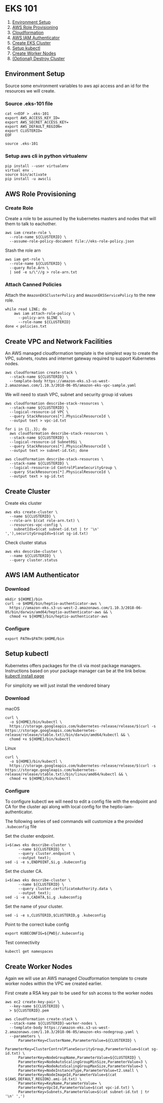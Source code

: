 # EKS 101
1. [Environment Setup](#environment-setup)
2. [AWS Role Provisioning](#aws-role-provisioning)
3. [Cloudformation](#create-vpc-and-networ-facilities)
4. [AWS IAM Authenticator](#aws-iam-authenticator)
5. [Create EKS Cluster](#create-eks-cluster)
6. [Setup kubectl](#setup-kubectl)
7. [Create Worker Nodes](#create-worker-nodes)
8. [(Optional) Destroy Cluster](#destroy-cluster)

## Environment Setup
Source some environment variables to aws api access and an id for the resources
we will create.

### Source .eks-101 file
```
cat <<EOF > .eks-101
export AWS_ACCESS_KEY_ID=
export AWS_SECRET_ACCESS_KEY=
export AWS_DEFAULT_REGION=
export CLUSTERID=
EOF

source .eks-101
```

### Setup aws cli in python virtualenv
```
pip install --user virtualenv
virtual env .
source bin/activate
pip install -u awscli
```

## AWS Role Provisioning


### Create Role
Create a role to be assumed by the kubernetes masters and nodes that will them to
talk to eachother.
```
aws iam create-role \
  --role-name ${CLUSTERID} \
  --assume-role-policy-document file://eks-role-policy.json 
```

Stash the role arn
```
aws iam get-role \
  --role-name ${CLUSTERID} \
  --query Role.Arn \
  | sed -e s/\"//g > role-arn.txt
```

### Attach Canned Policies
Attach the `AmazonEKSClusterPolicy` and `AmazonEKSServicePolicy` to the new role.
```
while read LINE; do
    aws iam attach-role-policy \
      --policy-arn $LINE \
      --role-name ${CLUSTERID}
done < policies.txt
```

## Create VPC and Network Facilities
An AWS managed cloudformation template is the simplest way to create the VPC,
subnets, routes and internet gateway required to support Kubernetes nodes.
```
aws cloudformation create-stack \
  --stack-name ${CLUSTERID} \
  --template-body https://amazon-eks.s3-us-west-2.amazonaws.com/1.10.3/2018-06-05/amazon-eks-vpc-sample.yaml
```

We will need to stash VPC, subnet and security group id values
```
aws cloudformation describe-stack-resources \
  --stack-name ${CLUSTERID} \
  --logical-resource-id VPC \
  --query StackResources[*].PhysicalResourceId \
  --output text > vpc-id.txt
```
```
for i in {1..3}; do
  aws cloudformation describe-stack-resources \
  --stack-name ${CLUSTERID} \
  --logical-resource-id Subnet0$i \
  --query StackResources[*].PhysicalResourceId \
  --output text >> subnet-id.txt; done
```

```
aws cloudformation describe-stack-resources \
  --stack-name ${CLUSTERID} \
  --logical-resource-id ControlPlaneSecurityGroup \
  --query StackResources[*].PhysicalResourceId \
  --output text > sg-id.txt
```

## Create Cluster
Create eks cluster
```
aws eks create-cluster \
  --name ${CLUSTERID} \
  --role-arn $(cat role-arn.txt) \
  --resources-vpc-config \
    subnetIds=$(cat subnet-id.txt | tr '\n' ','),securityGroupIds=$(cat sg-id.txt)
```

Check cluster status
```
aws eks describe-cluster \
  --name ${CLUSTERID} \
  --query cluster.status
```

## AWS IAM Authenticator

### Download
```
mkdir ${HOME}/bin
curl -o $HOME/bin/heptio-authenticator-aws \
  https://amazon-eks.s3-us-west-2.amazonaws.com/1.10.3/2018-06-05/bin/darwin/amd64/heptio-authenticator-aws && \
  chmod +x ${HOME}/bin/heptio-authenticator-aws
```

### Configure
```
export PATH=$PATH:$HOME/bin
```


## Setup kubectl
Kubernetes offers packages for the cli via most package managers.  Instructions based
on your package manager can be at the link below.
[kubectl install page](https://kubernetes.io/docs/tasks/tools/install-kubectl)

For simplicity we will just install the vendored binary

### Download
macOS
```
curl \
  -o ${HOME}/bin/kubectl \
  https://storage.googleapis.com/kubernetes-release/release/$(curl -s https://storage.googleapis.com/kubernetes-release/release/stable.txt)/bin/darwin/amd64/kubectl && \
  chomd +x ${HOME}/bin/kubectl
```

Linux
```
curl \
  -o ${HOME}/bin/kubectl \
  https://storage.googleapis.com/kubernetes-release/release/$(curl -s https://storage.googleapis.com/kubernetes-release/release/stable.txt)/bin/linux/amd64/kubectl && \
  chmod +x ${HOME}/bin/kubectl
```

### Configure
To configure kubectl we will need to edit a config file with the endpoint and CA
for the cluster api along with local config for the heptio-iam-authenticator.

The following series of sed commands will customize a the provided `.kubeconfig`
file

Set the cluster endpoint.
```
i=$(aws eks describe-cluster \
      --name ${CLUSTERID} \
      --query cluster.endpoint \
      --output text);
sed -i -e s,ENDPOINT,$i,g .kubeconfig
```

Set the cluster CA.
```
i=$(aws eks describe-cluster \
      --name ${CLUSTERID} \
      --query cluster.certificateAuthority.data \
      --output text);
sed -i -e s,CADATA,$i,g .kubeconfig
```

Set the name of your cluster.
```
sed -i -e s,CLUSTERID,$CLUSTERID,g .kubeconfig
```

Point to the correct kube config
```
export KUBECONFIG=${PWD}/.kubeconfig
```

Test connectivity
```
kubectl get namespaces
```

## Create Worker Nodes
Again we will use an AWS managed Cloudformation template to create worker nodes
within the VPC we created earlier.

First create a RSA key pair to be used for ssh access to the worker nodes
```
aws ec2 create-key-pair \
  --key-name ${CLUSTERID} \
  > ${CLUSTERID}.pem
```

```
aws cloudformation create-stack \
  --stack-name ${CLUSTERID}-worker-nodes \
  --template-body https://amazon-eks.s3-us-west-2.amazonaws.com/1.10.3/2018-06-05/amazon-eks-nodegroup.yaml \
  --parameters \
      ParameterKey=ClusterName,ParameterValue=${CLUSTERID} \
      ParameterKey=ClusterControlPlaneSecurityGroup,ParameterValue=$(cat sg-id.txt) \
      ParameterKey=NodeGroupName,ParameterValue=${CLUSTERID} \
      ParameterKey=NodeAutoScalingGroupMinSize,ParameterValue=3 \
      ParameterKey=NodeAutoScalingGroupMaxSize,ParameterValue=3 \
      ParameterKey=NodeInstanceType,ParameterValue=t2.small \
      ParameterKey=NodeImageId,ParameterValue=$(cat ${AWS_DEFAULT_REGION}.ami-id.txt) \
      ParameterKey=KeyName,ParameterValue= \
      ParameterKey=VpcId,ParameterValue=$(cat vpc-id.txt) \
      ParameterKey=Subnets,ParameterValue=$(cat subnet-id.txt | tr '\n' ',') 
```
